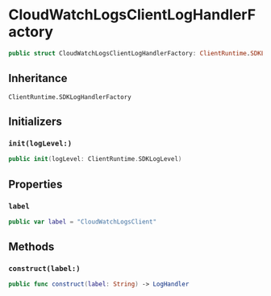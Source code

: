 # CloudWatchLogsClientLogHandlerFactory

``` swift
public struct CloudWatchLogsClientLogHandlerFactory: ClientRuntime.SDKLogHandlerFactory 
```

## Inheritance

`ClientRuntime.SDKLogHandlerFactory`

## Initializers

### `init(logLevel:)`

``` swift
public init(logLevel: ClientRuntime.SDKLogLevel) 
```

## Properties

### `label`

``` swift
public var label = "CloudWatchLogsClient"
```

## Methods

### `construct(label:)`

``` swift
public func construct(label: String) -> LogHandler 
```
